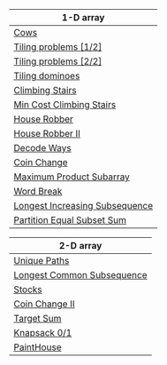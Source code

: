 | 1-D array|
| ------- |
| [Cows](https://www.youtube.com/watch?v=_tur2nPkIKo&list=PLDV1Zeh2NRsAsbafOroUBnNV8fhZa7P4u) |
| [Tiling problems [1/2]](https://www.youtube.com/watch?v=gQszF5qdZ-0&list=PLDV1Zeh2NRsAsbafOroUBnNV8fhZa7P4u&index=2) |
| [Tiling problems [2/2]](https://www.youtube.com/watch?v=L1x3an2pl3U&list=PLDV1Zeh2NRsAsbafOroUBnNV8fhZa7P4u&index=3) |
| [Tiling dominoes](https://www.youtube.com/watch?v=yn2jnmlepY8&list=PLDV1Zeh2NRsAsbafOroUBnNV8fhZa7P4u&index=4) |
| [Climbing Stairs](https://leetcode.com/problems/climbing-stairs/submissions/) |
| [Min Cost Climbing Stairs](https://leetcode.com/problems/min-cost-climbing-stairs/description/) |
| [House Robber](https://leetcode.com/problems/house-robber/description/) |
| [House Robber II](https://leetcode.com/problems/house-robber-ii/description/) |
| [Decode Ways](https://leetcode.com/problems/decode-ways/description/) |
| [Coin Change](https://leetcode.com/problems/coin-change/description/) |
| [Maximum Product Subarray](https://leetcode.com/problems/maximum-product-subarray/description/) |
| [Word Break](https://leetcode.com/problems/word-break/) |
| [Longest Increasing Subsequence](https://leetcode.com/problems/longest-increasing-subsequence/description/) |
| [Partition Equal Subset Sum](https://leetcode.com/problems/partition-equal-subset-sum/description/) |

| 2-D array|
| ------- |
| [Unique Paths](https://leetcode.com/problems/unique-paths/description/) |
| [Longest Common Subsequence](https://leetcode.com/problems/longest-common-subsequence/description/) |
| [Stocks](https://leetcode.com/problems/best-time-to-buy-and-sell-stock-with-cooldown/) |
| [Coin Change II](https://leetcode.com/problems/coin-change-ii/) |
| [Target Sum](https://leetcode.com/problems/target-sum/) |
| [Knapsack 0/1](https://www.youtube.com/watch?v=cJ21moQpofY) |
| [PaintHouse](https://www.lintcode.com/problem/515/) |